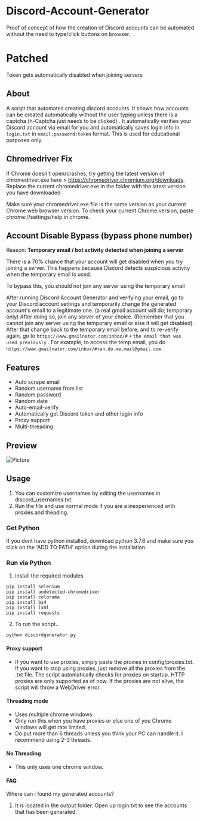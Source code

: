 # Discord-Account-Generator
Proof of concept of how the creation of Discord accounts can be automated without the need to type/click buttons on browser.

# Patched
Token gets automatically disabled when joining servers

## About
A script that automates creating discord accounts. It shows how accounts can be created automatically without the user typing unless there is a captcha (h-Captcha just needs to be clicked) . It automatically verifies your Discord account via email for you and automatically saves login info in `login.txt` in `email:password:token` format. This is used for educational purposes only.

## Chromedriver Fix
If Chrome doesn't open/crashes, try getting the latest version of chromedriver.exe here > https://chromedriver.chromium.org/downloads. Replace the current chromedriver.exe in the folder with the latest version you have downloaded

Make sure your chromedriver.exe file is the same version as your current Chrome web browser version. To check your current Chrome version,
paste chrome://settings/help in chrome.

## Account Disable Bypass (bypass phone number)
Reason: **Temporary email / bot activity detected when joining a server**

There is a 70% chance that your account will get disabled when you try joining a server.
This happens because Discord detects suspicious activity when the temporary email is used. 

To bypass this, you should not join any server using the temporary email 

After running Discord Account Generator and verifying your email, go to your Discord account settings and temporarily change the generated account's email to a legitimate one. (a real gmail account will do; temporary only) After doing so, join any server of your choice. (Remember that you cannot join any server using the temporary email or else it will get disabled). After that change back to the temporary email before, and to re-verify again, go to `https://www.gmailnator.com/inbox/#` `+` `the email that was used previously` . For example, to access the temp email, you do `https://www.gmailnator.com/inbox/#ran.do.me.mail@gmail.com`. 

## Features
- Auto scrape email
- Random username from list
- Random password
- Random date
- Auto-email-verify
- Automatically get Discord token and other login info
- Proxy support
- Multi-threading

## Preview
![Picture](https://i.ibb.co/SvsPwrD/Screenshot-525.png)

## Usage
1. You can customize usernames by editing the usernames in discord_usernames.txt.
2. Run the file and use normal mode if you are a inexperienced with proxies and theading.

### Get Python
If you dont have python installed, download python 3.7.6
and make sure you click on the 'ADD TO PATH' option during
the installation.

### Run via Python
1. install the required modules
```
pip install selenium
pip install undetected-chromedriver
pip install colorama
pip install bs4
pip install lxml
pip install requests
```

2. To run the script..
```
python discordgenerator.py
```

#### Proxy support
- If you want to use proxies, simply paste the proxies in config/proxies.txt.  If you want to stop using proxies, just remove all the proxies from the .txt file. The script automatically checks for proxies on startup. HTTP proxies are only supported as of now. If the proxies are not alive, the script will throw a WebDriver error.

#### Threading mode 
- Uses multiple chrome windows
- Only run this when you have proxies or else one of you Chrome windows will get rate limited.
- Do put more than 6 threads unless you think your PC can handle it. I recommend using 2-3 threads.

#### No Threading
- This only uses one chrome window. 

#### FAQ
Where can i found my generated accounts?

1. It is located in the output folder. Open up login.txt to see the accounts 
that has been generated.

